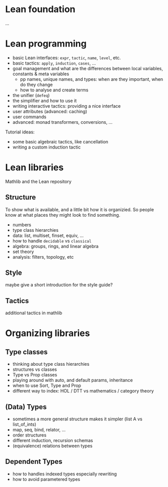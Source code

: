 Lean foundation
===============

...

Lean programming
================

 * basic Lean interfaces: `expr`, `tactic`, `name`, `level`, etc.
 * basic tactics: `apply`, `induction`, `cases`, ...
 * goal management and what are the differences between local variables, constants & meta variables
   * pp names, unique names, and types: when are they important, when do they change
   * how to analyse and create terms
 * the unifier (`defeq`)
 * the simplifier and how to use it
 * writing interactive tactics: providing a nice interface
 * user attributes (advanced: caching)
 * user commands
 * advanced: monad transformers, conversions, ...

Tutorial ideas:
 * some basic algebraic tactics, like cancellation
 * writing a custom induction tactic

Lean libraries
==============

Mathlib and the Lean repository

Structure
---------

To show what is available, and a little bit how it is organizied. So people know at what places they
might look to find something.

 * numbers
 * type class hierarchies
 * data: list, multiset, finset, equiv, ...
 * how to handle `decidable` vs `classical`
 * algebra: groups, rings, and linear algebra
 * set theory
 * analysis: filters, topology, etc

Style
-----

maybe give a short introduction for the style guide?

Tactics
-------

additional tactics in mathlib


Organizing libraries
====================

Type classes
------------

 * thinking about type class hierarchies
 * structures vs classes
 * Type vs Prop classes
 * playing around with auto, and default params, inheritance
 * when to use Sort, Type and Prop
 * different way to index: HOL / DTT vs mathematics / category theory

(Data) Types
------------

 * sometimes a more general structure makes it simpler (list A vs list_of_ints)
 * map, seq, bind, relator, ...
 * order structures
 * different induction, recursion schemas
 * (equivalence) relations between types

Dependent Types
---------------

 * how to handles indexed types especially rewriting
 * how to avoid parametered types
